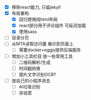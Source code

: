 - [x] 移除react能力, 只留jekyll
- [x] 布局重构
    - [x] 回归使用纯html布局
    - [x] react部分用于评论组件 可延迟加载
    - [x] 使用sass
- [ ] 目录分页
- [ ] 从MTA读取访问量 展示到页面上
    - [ ] 需要docker+eggjs提供后端服务
- [ ] 增加小工具栏目 放一些常用工具
    - [ ] 二维码解析/生成
    - [ ] 时间戳转换
    - [ ] 图片文字识别OCR?
- [ ] 放自己的小程序进去
    - [ ] AI垃圾识别
    - [ ] 存钱君
